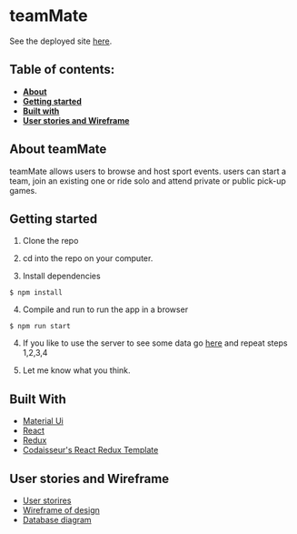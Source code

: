 # teamMate

See the deployed site [here](https://modest-austin-b02609.netlify.app/).

## Table of contents:

- **[About](#about-teamMate)**
- **[Getting started](#cra-docs)**
- **[Built with](#built-with)**
- **[User stories and Wireframe](#User-stories-and-Wireframe)**

## About teamMate

teamMate allows users to browse and host sport events. users can start a team, join an existing one or ride solo and attend private or public pick-up games.

## Getting started

1. Clone the repo

2. cd into the repo on your computer.

3. Install dependencies

```
$ npm install
```

4. Compile and run to run the app in a browser

```
$ npm run start
```

4. If you like to use the server to see some data go [here](https://github.com/mir4cles/teamMate-server) and repeat steps 1,2,3,4

5. Let me know what you think.

## Built With

- [Material Ui](https://material-ui.com/)
- [React](https://reactjs.org/)
- [Redux](https://redux.js.org/)
- [Codaisseur's React Redux Template](https://github.com/Codaisseur/express-template)

## User stories and Wireframe

- [User storires](https://github.com/users/mir4cles/projects/1#column-9641210)
- [Wireframe of design](https://wireframepro.mockflow.com/view/teamMate-client-wireframe)
- [Database diagram](https://app.lucidchart.com/invitations/accept/9dd630e3-019a-48af-91cd-c250ff20fdec)
